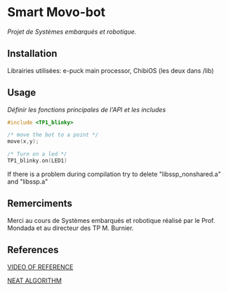 # Smart Movo-bot
*Projet de Systèmes embarqués et robotique.*

## Installation

Librairies utilisées: e-puck main processor, ChibiOS (les deux dans /lib)
## Usage

*Définir les fonctions principales de l'API et les includes*

```c
#include <TP1_blinky>

/* move the bot to a point */
move(x,y);

/* Turn on a led */
TP1_blinky.on(LED1)
```

If there is a problem during compilation try to delete "libssp_nonshared.a" and "libssp.a"


## Remerciments
Merci au cours de Systèmes embarqués et robotique réalisé par le Prof. Mondada et au directeur des TP M. Burnier.

## References
[VIDEO OF REFERENCE](https://www.youtube.com/watch?v=a8Bo2DHrrow&t=641s&ab_channel=Yosh)

[NEAT ALGORITHM](https://neat-python.readthedocs.io/en/latest/neat_overview.html)
